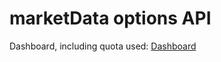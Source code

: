 # marketData options API

Dashboard, including quota used: [Dashboard](https://www.marketdata.app/dashboard/)
